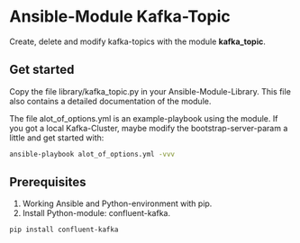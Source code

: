 # Ansible-Module Kafka-Topic
Create, delete and modify kafka-topics with the module **kafka_topic**.

## Get started
Copy the file library/kafka_topic.py in your Ansible-Module-Library. 
This file also contains a detailed documentation of the module.


The file alot_of_options.yml is an example-playbook using the module.
If you got a local Kafka-Cluster, maybe modify the bootstrap-server-param a little and get started with:
```bash
ansible-playbook alot_of_options.yml -vvv
```


## Prerequisites
1. Working Ansible and Python-environment with pip.
2. Install Python-module: confluent-kafka.
```bash
pip install confluent-kafka
```